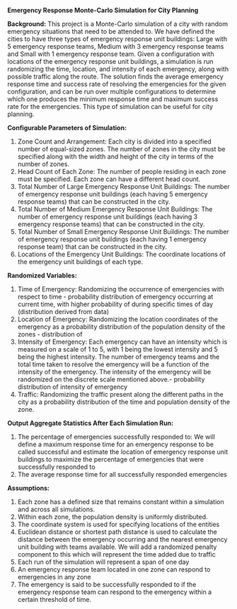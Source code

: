 **Emergency Response Monte-Carlo Simulation for City Planning**


**Background:**
This project is a Monte-Carlo simulation of a city with random emergency situations that need to be attended to. We have defined the cities to have three types of emergency response unit buildings: Large with 5 emergency response teams, Medium with 3 emergency response teams and Small with 1 emergency response team. Given a configuration with locations of the emergency response unit buildings, a simulation is run randomizing the time, location, and intensity of each emergency, along with possible traffic along the route. The solution finds the average emergency response time and success rate of resolving the emergencies for the given configuration, and can be run over multiple configurations to determine which one produces the minimum response time and maximum success rate for the emergencies. This type of simulation can be useful for city planning.


**Configurable Parameters of Simulation:**
1) Zone Count and Arrangement: Each city is divided into a specified number of equal-sized zones. The number of zones in the city must be specified along with the width and height of the city in terms of the number of zones.
2) Head Count of Each Zone: The number of people residing in each zone must be specified. Each zone can have a different head count.
3) Total Number of Large Emergency Response Unit Buildings: The number of emergency response unit buildings (each having 5 emergency response teams) that can be constructed in the city.
4) Total Number of Medium Emergency Response Unit Buildings: The number of emergency response unit buildings (each having 3 emergency response teams) that can be constructed in the city.
5) Total Number of Small Emergency Response Unit Buildings: The number of emergency response unit buildings (each having 1 emergency response team) that can be constructed in the city.
6) Locations of the Emergency Unit Buildings: The coordinate locations of the emergency unit buildings of each type.


**Randomized Variables:**
1) Time of Emergency: Randomizing the occurrence of emergencies with respect to time - probability distribution of emergency occurring at current time, with higher probability of during specific times of day (distribution derived from data)
2) Location of Emergency: Randomizing the location coordinates of the emergency as a probability distribution of the population density of the zones - distribution of 
3) Intensity of Emergency: Each emergency can have an intensity which is measured on a scale of 1 to 5, with 1 being the lowest intensity and 5 being the highest intensity. The number of emergency teams and the total time taken to resolve the emergency will be a function of the intensity of the emergency. The intensity of the emergency will be randomized on the discrete scale mentioned above.- probability distribution of intensity of emergency
4) Traffic: Randomizing the traffic present along the different paths in the city as a probability distribution of the time and population density of the zone.  


**Output Aggregate Statistics After Each Simulation Run:**
1) The percentage of emergencies successfully responded to: We will define a maximum response time for an emergency response to be called successful and estimate the location of emergency response unit buildings to maximize the percentage of emergencies that were successfully responded to
2) The average response time for all successfully responded emergencies


**Assumptions:**
1) Each zone has a defined size that remains constant within a simulation and across all simulations.
2) Within each zone, the population density is uniformly distributed.
3) The coordinate system is used for specifying locations of the entities
4) Euclidean distance or shortest path distance is used to calculate the distance between the emergency occurring and the nearest emergency unit building with teams available. We will add a randomized penalty component to this which will represent the time added due to traffic
5) Each run of the simulation will represent a span of one day
6) An emergency response team located in one zone can respond to emergencies in any zone
7) The emergency is said to be successfully responded to if the emergency response team can respond to the emergency within a certain threshold of time.
